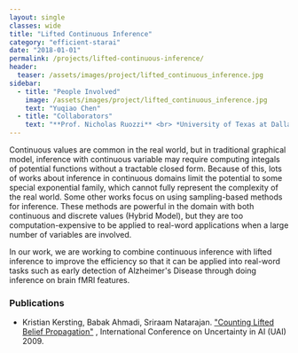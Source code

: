 ```yaml
---
layout: single
classes: wide
title: "Lifted Continuous Inference"
category: "efficient-starai"
date: "2018-01-01"
permalink: /projects/lifted-continuous-inference/
header:
  teaser: /assets/images/project/lifted_continuous_inference.jpg
sidebar:
  - title: "People Involved"
    image: /assets/images/project/lifted_continuous_inference.jpg
    text: "Yuqiao Chen"
  - title: "Collaborators"
    text: "**Prof. Nicholas Ruozzi** <br> *University of Texas at Dallas*"
---
```


Continuous values are common in the real world, but in traditional graphical model, inference with continuous variable may require computing integals of potential functions without a tractable closed form. Because of this, lots of works about inference in continuous domains limit the potential to some special exponential family, which cannot fully represent the complexity of the real world. Some other works focus on using sampling-based methods for inference. These methods are powerful in the domain with both continuous and discrete values (Hybrid Model), but they are too computation-expensive to be applied to real-word applications when a large number of variables are involved.

In our work, we are working to combine continuous inference with lifted inference to improve the efficiency so that it can be applied into real-word tasks such as early detection of Alzheimer's Disease through doing inference on brain fMRI features.

### Publications
* Kristian Kersting, Babak Ahmadi, Sriraam Natarajan. ["Counting Lifted Belief Propagation"](http://utdallas.edu/~sriraam.natarajan/Papers/cbp.pdf) , International Conference on Uncertainty in AI (UAI) 2009.
